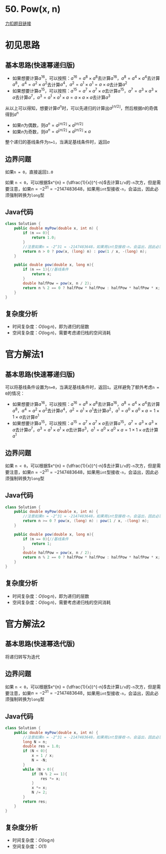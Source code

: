 # 50. Pow(x, n)

[力扣题目链接](https://leetcode-cn.com/problems/powx-n/)


# 初见思路

## 基本思路(快速幂递归版)

- 如果想要计算$a^{16}$，可以按照：$a^{16} = a^{8} \times a^{8}$去计算$a^{16}$，$a^{8} = a^{4} \times a^{4}$去计算$a^{8}$，$a^{4} = a^{2} \times a^{2}$去计算$a^{4}$，$a^{2} = a^{1} \times a^{1} = a \times a$去计算$a^{2}$
- 如果想要计算$a^{15}$，可以按照：$a^{15} = a^{7} \times a^{7} \times a$去计算$a^{15}$，$a^{7} = a^{3} \times a^{3} \times a$去计算$a^{7}$，$a^{3} = a^{1} \times a^{1} \times a = a \times a \times a$去计算$a^{3}$

从以上可以得知，想要计算$a^{n}$时，可以先递归的计算出$a^{\lfloor n / 2 \rfloor}$，然后根据$n$的奇偶得到$a^{n}$

- 如果$n$为偶数，则$a^{n} = a^{\lfloor n / 2 \rfloor} \times a^{\lfloor n / 2 \rfloor}$
- 如果$n$为奇数，则$a^{n} = a^{\lfloor n / 2 \rfloor} \times a^{\lfloor n / 2 \rfloor} \times a$

整个递归的基线条件为`n=1`，当满足基线条件时，返回$a$

## 边界问题

如果`n = 0`，直接返回`1.0`

如果 `n < 0`，可以根据$x^{n} = (\dfrac{1}{x})^{-n}$去计算`1/x`的`-n`次方，但是需要注意，如果$n = -2^{31} = -2147483648$，如果用`int`型接收`-n`，会溢出，因此必须强制转换为`long`型

## Java代码

```java
class Solution {
    public double myPow(double x, int n) {
        if (n == 0){
            return 1.0;
        }
        //注意如果n = -2^31 = -2147483648，如果用int型接收-n，会溢出，因此必须强制转换为long型
        return n > 0 ? pow(x, (long) n) : pow(1 / x, -(long) n);
    }

    public double pow(double x, long n){
        if (n == 1){//基线条件
            return x;
        }
        double halfPow = pow(x, n / 2);
        return n % 2 == 0 ? halfPow * halfPow : halfPow * halfPow * x;
    }
}
```

## 复杂度分析
- 时间复杂度：$O(\log n)$，即为递归的层数
- 空间复杂度：$O(\log n)$，需要考虑递归栈的空间消耗

# 官方解法1

## 基本思路(快速幂递归版)

可以将基线条件设置为`n=0`，当满足基线条件时，返回`1`。这样避免了额外考虑`n = 0`的情况：

- 如果想要计算$a^{16}$，可以按照：$a^{16} = a^{8} \times a^{8}$去计算$a^{16}$，$a^{8} = a^{4} \times a^{4}$去计算$a^{8}$，$a^{4} = a^{2} \times a^{2}$去计算$a^{4}$，$a^{2} = a^{1} \times a^{1}$去计算$a^{2}$，$a^{1} = a^{0} \times a^{0} \times a = 1 \times 1 \times a$去计算$a^{1}$
- 如果想要计算$a^{15}$，可以按照：$a^{15} = a^{7} \times a^{7} \times a$去计算$a^{15}$，$a^{7} = a^{3} \times a^{3} \times a$去计算$a^{7}$，$a^{3} = a^{1} \times a^{1} \times a$去计算$a^{3}$，$a^{1} = a^{0} \times a^{0} \times a = 1 \times 1 \times a$去计算$a^{1}$

## 边界问题

如果 `n < 0`，可以根据$x^{n} = (\dfrac{1}{x})^{-n}$去计算`1/x`的`-n`次方，但是需要注意，如果$n = -2^{31} = -2147483648$，如果用`int`型接收`-n`，会溢出，因此必须强制转换为`long`型

## Java代码

```java
class Solution {
    public double myPow(double x, int n) {
        //注意如果n = -2^31 = -2147483648，如果用int型接收-n，会溢出，因此必须强制转换为long型
        return n >= 0 ? pow(x, (long) n) : pow(1 / x, -(long) n);
    }

    public double pow(double x, long n){
        if (n == 0){//基线条件
            return 1;
        }
        double halfPow = pow(x, n / 2);
        return n % 2 == 0 ? halfPow * halfPow : halfPow * halfPow * x;
    }
}
```

## 复杂度分析
- 时间复杂度：$O(\log n)$，即为递归的层数
- 空间复杂度：$O(\log n)$，需要考虑递归栈的空间消耗

# 官方解法2

## 基本思路(快速幂迭代版)

将递归转写为迭代

## 边界问题

如果 `n < 0`，可以根据$x^{n} = (\dfrac{1}{x})^{-n}$去计算`1/x`的`-n`次方，但是需要注意，如果$n = -2^{31} = -2147483648$，如果用`int`型接收`-n`，会溢出，因此必须强制转换为`long`型

## Java代码
```java
class Solution {
    public double myPow(double x, int n) {
        //注意如果n = -2^31 = -2147483648，如果用int型接收-n，会溢出，因此必须强制转换为long型
        long N = n;
        double res = 1.0;
        if (N < 0){
            x = 1 / x;
            N = -N;
        }
        while (N > 0){
            if (N % 2 == 1){
                res *= x;
            }
            x *= x;
            N /= 2;
        }
        return res;
    }
}
```

## 复杂度分析
- 时间复杂度：$O(\log n)$
- 空间复杂度：$O(1)$